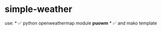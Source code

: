# simple-weather
use:
    * :white_check_mark: python openweathermap module **puowm**
    * :white_check_mark: and mako template
